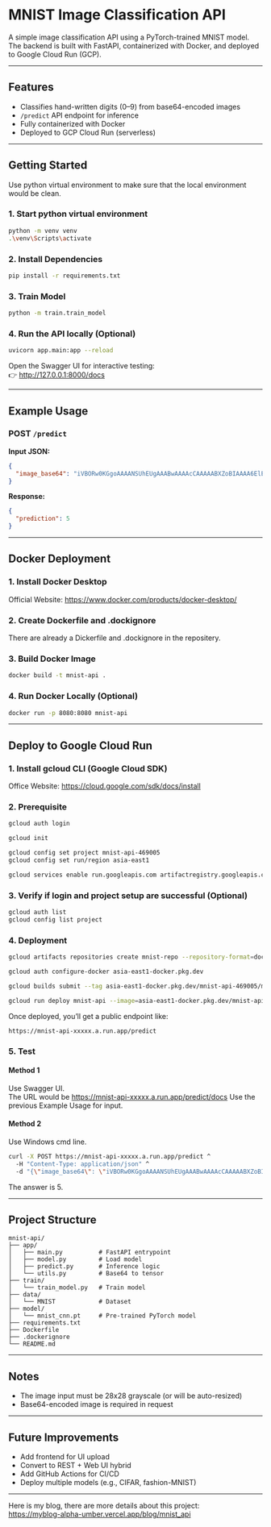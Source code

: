 # MNIST Image Classification API

A simple image classification API using a PyTorch-trained MNIST model. The backend is built with FastAPI, containerized with Docker, and deployed to Google Cloud Run (GCP).

---

## Features

- Classifies hand-written digits (0–9) from base64-encoded images
- `/predict` API endpoint for inference
- Fully containerized with Docker
- Deployed to GCP Cloud Run (serverless)

---

## Getting Started

Use python virtual environment to make sure that the local environment would be clean.  

### 1. Start python virtual environment

```bash
python -m venv venv
.\venv\Scripts\activate
```

### 2. Install Dependencies

```bash
pip install -r requirements.txt
```

### 3. Train Model

```bash
python -m train.train_model
```

### 4. Run the API locally (Optional)

```bash
uvicorn app.main:app --reload
```

Open the Swagger UI for interactive testing:  
👉 http://127.0.0.1:8000/docs

---

## Example Usage

### POST `/predict`

**Input JSON:**

```json
{
  "image_base64": "iVBORw0KGgoAAAANSUhEUgAAABwAAAAcCAAAAABXZoBIAAAA6ElEQVR4nGNgGMyAWUhIqK5jvdSy/9/rQXwWmIQcm5WNQDCI9WRS4OeLB0EsRqic4V5+KOtf0leGZ+9vIpsodPsvCBzb9v0jFvsC5mT//XuWm0F7FjbX8DHO+huFKsQEZ336/5EhBcFFB9z7/rrh9qfyx4cLcmDuxwCBH/7+LZfEJau76+/fadK4ZAVi//zdjdvin39/OkCZLKgyeiGmLAzXDmHTpD7l6d+/f39twyIlUXQXFLwn/TClxJ2ugkM+EDOQhFaDY+VwACeGlPmaRyCpL63cqOJg1wYGMjBc3/y35wNuD1ITAABFF16AbmkxawAAAABJRU5ErkJggg=="
}
```

**Response:**

```json
{
  "prediction": 5
}
```

---

## Docker Deployment

### 1. Install Docker Desktop

Official Website: https://www.docker.com/products/docker-desktop/

### 2. Create Dockerfile and .dockignore

There are already a Dickerfile and .dockignore in the repositery.

### 3. Build Docker Image

```bash
docker build -t mnist-api .
```

### 4. Run Docker Locally (Optional)

```bash
docker run -p 8080:8080 mnist-api
```

---

## Deploy to Google Cloud Run

### 1. Install gcloud CLI (Google Cloud SDK)

Office Website: https://cloud.google.com/sdk/docs/install

### 2. Prerequisite
```bash
gcloud auth login

gcloud init

gcloud config set project mnist-api-469005
gcloud config set run/region asia-east1

gcloud services enable run.googleapis.com artifactregistry.googleapis.com
```

### 3. Verify if login and project setup are successful (Optional)

```bash
gcloud auth list
gcloud config list project
```

### 4. Deployment

```bash
gcloud artifacts repositories create mnist-repo --repository-format=docker --location=asia-east1 --project=mnist-api-469005 --description="MNIST API Repo"

gcloud auth configure-docker asia-east1-docker.pkg.dev

gcloud builds submit --tag asia-east1-docker.pkg.dev/mnist-api-469005/mnist-repo/mnist-api

gcloud run deploy mnist-api --image=asia-east1-docker.pkg.dev/mnist-api-469005/mnist-repo/mnist-api --platform=managed --region=asia-east1 --allow-unauthenticated --project=mnist-api-469005 --memory=1Gi
```

Once deployed, you’ll get a public endpoint like:

```
https://mnist-api-xxxxx.a.run.app/predict
```

### 5. Test

#### Method 1
Use Swagger UI.  
The URL would be https://mnist-api-xxxxx.a.run.app/predict/docs
Use the previous Example Usage for input.

#### Method 2
Use Windows cmd line.  
```bash
curl -X POST https://mnist-api-xxxxx.a.run.app/predict ^
  -H "Content-Type: application/json" ^
  -d "{\"image_base64\": \"iVBORw0KGgoAAAANSUhEUgAAABwAAAAcCAAAAABXZoBIAAAA6ElEQVR4nGNgGMyAWUhIqK5jvdSy/9/rQXwWmIQcm5WNQDCI9WRS4OeLB0EsRqic4V5+KOtf0leGZ+9vIpsodPsvCBzb9v0jFvsC5mT//XuWm0F7FjbX8DHO+huFKsQEZ336/5EhBcFFB9z7/rrh9qfyx4cLcmDuxwCBH/7+LZfEJau76+/fadK4ZAVi//zdjdvin39/OkCZLKgyeiGmLAzXDmHTpD7l6d+/f39twyIlUXQXFLwn/TClxJ2ugkM+EDOQhFaDY+VwACeGlPmaRyCpL63cqOJg1wYGMjBc3/y35wNuD1ITAABFF16AbmkxawAAAABJRU5ErkJggg==\"}"
```
The answer is 5.  

---

## Project Structure

```
mnist-api/
├── app/
│   ├── main.py          # FastAPI entrypoint
│   ├── model.py         # Load model
│   ├── predict.py       # Inference logic
│   └── utils.py         # Base64 to tensor
├── train/
│   └── train_model.py   # Train model
├── data/
│   └── MNIST            # Dataset
├── model/
│   └── mnist_cnn.pt     # Pre-trained PyTorch model
├── requirements.txt
├── Dockerfile
├── .dockerignore
└── README.md
```

---

## Notes

- The image input must be 28x28 grayscale (or will be auto-resized)
- Base64-encoded image is required in request

---

## Future Improvements

- Add frontend for UI upload
- Convert to REST + Web UI hybrid
- Add GitHub Actions for CI/CD
- Deploy multiple models (e.g., CIFAR, fashion-MNIST)

---

Here is my blog, there are more details about this project:  
https://myblog-alpha-umber.vercel.app/blog/mnist_api